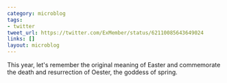 ```yaml
---
category: microblog
tags:
- twitter
tweet_url: https://twitter.com/ExMember/status/62110085643649024
links: []
layout: microblog
---
```

This year, let's remember the original meaning of Easter and commemorate the death and resurrection of Oester, the goddess of spring.
